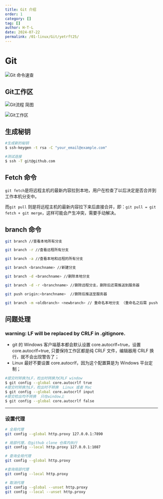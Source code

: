 ```yaml
---
title: Git 介绍
order: 1
category: []
tag: []
author: H·T·L
date: 2024-07-22
permalink: /01-linux/Git/yetrft25/
---
```




# Git 



![Git 命令速查](http://images.hicoding.top/i/2024/07/29/i9y5ik-2.webp)

## Git工作区

![Git流程 简图](http://images.hicoding.top/i/2024/07/29/hhkl7t-2.webp)

![Git工作区](http://images.hicoding.top/i/2024/07/29/hhddaw-2.webp)



## 生成秘钥

```sh
#生成新的秘钥
$ ssh-keygen -t rsa -C "your_email@example.com"

#测试连接
$ ssh -T git@github.com
```



## Fetch 命令

`git fetch`是将远程主机的最新内容拉到本地，用户在检查了以后决定是否合并到工作本机分支中。

而`git pull` 则是将远程主机的最新内容拉下来后直接合并，即：`git pull = git fetch + git merge`，这样可能会产生冲突，需要手动解决。



## branch 命令

```sh
git branch //查看本地所有分支 

git branch -r //查看远程所有分支

git branch -a //查看本地和远程的所有分支

git branch <branchname> //新建分支

git branch -d <branchname> //删除本地分支

git branch -d -r <branchname> //删除远程分支，删除后还需推送到服务器

git push origin:<branchname>  //删除后推送至服务器

git branch -m <oldbranch> <newbranch> // 重命名本地分支 （重命名之后需 push本地新分支到远程服务器）
```



## 问题处理



### warning: LF will be replaced by CRLF in .gitignore.

- git 的 Windows 客户端基本都会默认设置 core.autocrlf=true，设置core.autocrlf=true, 只要保持工作区都是纯 CRLF 文件，编辑器用 CRLF 换行，就不会出现警告了；
- Linux 最好不要设置 core.autocrlf，因为这个配置算是为 Windows 平台定制；

```bash
#提交时转换为LF，检出时转换为CRLF window
$ git config --global core.autocrlf true
#提交时转换为LF，检出时不转换  Linux 或者 Mac
$ git config --global core.autocrlf input
#提交检出均不转换  只在window上
$ git config --global core.autocrlf false
```



---------------------------

### 设置代理

```sh
# 全局代理
git config --global http.proxy 127.0.0.1:7890

# 局部代理，在github clone 仓库内执行
git config --local http.proxy 127.0.0.1:1087

# 查询全局代理
git config --global http.proxy

#查询局部代理
git config --local http.proxy

# 取消代理
git config --global --unset http.proxy
git config --local --unset http.proxy
```





